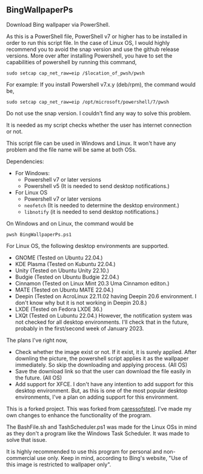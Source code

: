 ## BingWallpaperPs
Download Bing wallpaper via PowerShell.

As this is a PowerShell file, PowerShell v7 or higher has to be installed in order to run this script file.
In the case of Linux OS, I would highly recommend you to avoid the snap version and use the github release versions. More over after installing Powershell, you have to set the capabilities of powershell by running this command,

`sudo setcap cap_net_raw=eip /$location_of_pwsh/pwsh`

For example: If you install Powershell v7.x.y (deb/rpm), the command would be,

`sudo setcap cap_net_raw=eip /opt/microsoft/powershell/7/pwsh`

Do not use the snap version. I couldn't find any way to solve this problem.

It is needed as my script checks whether the user has internet connection or not. 

This script file can be used in Windows and Linux. It won't have any problem and the file name will be same at both OSs.

Dependencies:
- For Windows:
	- Powershell v7 or later versions
	- Powershell v5 (It is needed to send desktop notifications.)
- For Linux OS
	- Powershell v7 or later versions
	- `neofetch` (It is needed to determine the desktop environment.)
	- `libnotify` (it is needed to send desktop notifications.)

On Windows and on Linux, the command would be 

`pwsh BingWallpaperPs.ps1`

For Linux OS, the following desktop environments are supported.
- GNOME (Tested on Ubuntu 22.04.)
- KDE Plasma (Tested on Kubuntu 22.04.)
- Unity (Tested on Ubuntu Unity 22.10.)
- Budgie (Tested on Ubuntu Budgie 22.04.)
- Cinnamon (Tested on Linux Mint 20.3 Uma Cinnamon editon.)
- MATE (Tested on Ubuntu MATE 22.04.)
- Deepin (Tested on AcroLinux 22.11.02 having Deepin 20.6 environment. I don't know why but it is not working in Deepin 20.8.)
- LXDE (Tested on Fedora LXDE 36.)
- LXQt (Tested on Lubuntu 22.04.)
However, the notification system was not checked for all desktop environments. I'll check that in the future, probably in the first/second week of January 2023.

The plans I've right now,
- Check whether the image exist or not. If it exist, it is surely applied. After downling the picture, the powershell script applies it as the wallpaper immediately. So skip the downloading and applying process. (All OS)
- Save the download link so that the user can download the file easily in the future. (All OS)
- Add support for XFCE. I don't have any intention to add support for this desktop environment. But, as this is one of the most popular desktop environments, I've a plan on adding support for this environment.


This is a forked project. This was forked from [caressofsteel](https://github.com/caressofsteel/bingwallpaper). I've made my own changes to enhance the functionality of the program.

The BashFile.sh and TashScheduler.ps1 was made for the Linux OSs in mind as they don't a program like the Windows Task Scheduler. It was made to solve that issue.

It is highly recommended to use this program for personal and non-commercial use only. Keep in mind, according to Bing's website, "Use of this image is restricted to wallpaper only".

